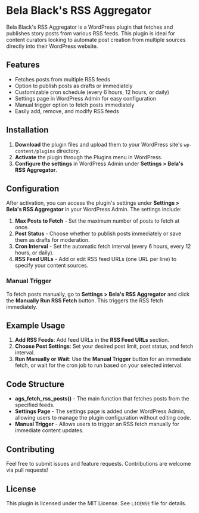 # Bela Black's RSS Aggregator

Bela Black's RSS Aggregator is a WordPress plugin that fetches and publishes story posts from various RSS feeds. This plugin is ideal for content curators looking to automate post creation from multiple sources directly into their WordPress website.

## Features

- Fetches posts from multiple RSS feeds
- Option to publish posts as drafts or immediately
- Customizable cron schedule (every 6 hours, 12 hours, or daily)
- Settings page in WordPress Admin for easy configuration
- Manual trigger option to fetch posts immediately
- Easily add, remove, and modify RSS feeds

## Installation

1. **Download** the plugin files and upload them to your WordPress site's `wp-content/plugins` directory.
2. **Activate** the plugin through the Plugins menu in WordPress.
3. **Configure the settings** in WordPress Admin under **Settings > Bela's RSS Aggregator**.

## Configuration

After activation, you can access the plugin's settings under **Settings > Bela's RSS Aggregator** in your WordPress Admin. The settings include:

1. **Max Posts to Fetch** - Set the maximum number of posts to fetch at once.
2. **Post Status** - Choose whether to publish posts immediately or save them as drafts for moderation.
3. **Cron Interval** - Set the automatic fetch interval (every 6 hours, every 12 hours, or daily).
4. **RSS Feed URLs** - Add or edit RSS feed URLs (one URL per line) to specify your content sources.

### Manual Trigger

To fetch posts manually, go to **Settings > Bela's RSS Aggregator** and click the **Manually Run RSS Fetch** button. This triggers the RSS fetch immediately.

## Example Usage

1. **Add RSS Feeds**: Add feed URLs in the **RSS Feed URLs** section.
2. **Choose Post Settings**: Set your desired post limit, post status, and fetch interval.
3. **Run Manually or Wait**: Use the **Manual Trigger** button for an immediate fetch, or wait for the cron job to run based on your selected interval.

## Code Structure

- **ags_fetch_rss_posts()** - The main function that fetches posts from the specified feeds.
- **Settings Page** - The settings page is added under WordPress Admin, allowing users to manage the plugin configuration without editing code.
- **Manual Trigger** - Allows users to trigger an RSS fetch manually for immediate content updates.

## Contributing

Feel free to submit issues and feature requests. Contributions are welcome via pull requests!

## License

This plugin is licensed under the MIT License. See `LICENSE` file for details.

